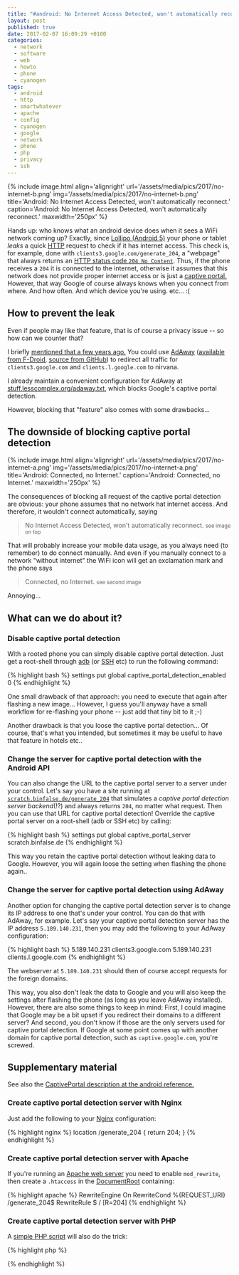 ```yaml
---
title: "#android: No Internet Access Detected, won't automatically reconnect -aka- Connected, no Internet."
layout: post
published: true
date: 2017-02-07 16:09:29 +0100
categories:
  - network
  - software
  - web
  - howto
  - phone
  - cyanogen
tags:
  - android
  - http
  - smartwhatever
  - apache
  - config
  - cyanogen
  - google
  - network
  - phone
  - php
  - privacy
  - ssh
---
```



{% include image.html align='alignright' url='/assets/media/pics/2017/no-internet-b.png' img='/assets/media/pics/2017/no-internet-b.png' title='Android: No Internet Access Detected, won\'t automatically reconnect.' caption='Android: No Internet Access Detected, won\'t automatically reconnect.' maxwidth='250px' %}

Hands up: who knows what an android device does when it sees a WiFi network coming up?
Exactly, since [Lollipo (Android 5)](https://en.wikipedia.org/wiki/Android_Lollipop) your phone or tablet *leaks* a quick [HTTP](https://en.wikipedia.org/wiki/Hypertext_Transfer_Protocol) request to check if it has internet access.
This check is, for example, done with `clients3.google.com/generate_204`, a "webpage" that always returns an [HTTP status code `204 No Content`](https://en.wikipedia.org/wiki/List_of_HTTP_status_codes#2xx_Success).
Thus, if the phone receives a `204` it is connected to the internet, otherwise it assumes that this network does not provide proper internet access or is just a [captive portal.](https://en.wikipedia.org/wiki/Captive_portal)
However, that way Google of course always knows when you connect from where. And how often. And which device you're using. etc... :(


## How to prevent the leak

Even if people may like that feature,
that is of course a privacy issue -- so how can we counter that?

I briefly [mentioned that a few years ago.](/2015/09/26/adaway/)
You could use [AdAway](http://www.adaway.org/) ([available from F-Droid](https://f-droid.org/repository/browse/?fdid=org.adaway), [source from GitHub](https://github.com/Free-Software-for-Android/AdAway)) to redirect all traffic for `clients3.google.com` and `clients.l.google.com` to nirvana.

I already maintain a convenient configuration for AdAway at [stuff.lesscomplex.org/adaway.txt](https://stuff.lesscomplex.org/adaway.txt), which blocks Google's captive portal detection.

However, blocking that "feature" also comes with some drawbacks...


## The downside of blocking captive portal detection

{% include image.html align='alignright' url='/assets/media/pics/2017/no-internet-a.png' img='/assets/media/pics/2017/no-internet-a.png' title='Android: Connected, no Internet.' caption='Android: Connected, no Internet.' maxwidth='250px' %}

The consequences of blocking all request of the captive portal detection are obvious:
your phone assumes that no network hat internet access.
And therefore, it wouldn't connect automatically, saying

> No Internet Access Detected, won't automatically reconnect.
<small>see image on top</small>


That will probably increase your mobile data usage, as you always need (to remember) to do connect manually.
And even if you manually connect to a network "without internet" the WiFi icon will get an exclamation mark and the phone says

> Connected, no Internet.
<small>see second image</small>

Annoying...



## What can we do about it?

### Disable captive portal detection

With a rooted phone you can simply disable captive portal detection.
Just get a root-shell through [adb](https://developer.android.com/studio/command-line/adb.html) (or [SSH](http://web.archive.org/web/20161224202927/https://wiki.cyanogenmod.org/w/Doc:_sshd) etc) to run the following command:

{% highlight bash %}
settings put global captive_portal_detection_enabled 0
{% endhighlight %}

One small drawback of that approach: you need to execute that again after flashing a new image...
However, I guess you'll anyway have a small workflow for re-flashing your phone -- just add that tiny bit to it ;-)

Another drawback is that you loose the captive portal detection...
Of course, that's what you intended, but sometimes it may be useful to have that feature in hotels etc..


### Change the server for captive portal detection with the Android API

You can also change the URL to the captive portal server to a server under your control.
Let's say you have a site running at [`scratch.binfalse.de/generate_204`](https://scratch.binfalse.de/generate_204) that simulates a *captive portal detection server backend*(!?) and always returns `204`, no matter what request.
Then you can use that URL for captive portal detection!
Override the captive portal server on a root-shell (adb or SSH etc) by calling:

{% highlight bash %}
settings put global captive_portal_server scratch.binfalse.de
{% endhighlight %}

This way you retain the captive portal detection without leaking data to Google.
However, you will again loose the setting when flashing the phone again..


### Change the server for captive portal detection using AdAway

Another option for changing the captive portal detection server is to change its IP address to one that's under your control.
You can do that with AdAway, for example.
Let's say your captive portal detection server has the IP address `5.189.140.231`, then you may add the following to your AdAway configuration:

{% highlight bash %}
5.189.140.231 clients3.google.com
5.189.140.231 clients.l.google.com
{% endhighlight %}

The webserver at `5.189.140.231` should then of course accept requests for the foreign domains.

This way, you also don't leak the data to Google and you will also keep the settings after flashing the phone (as long as you leave AdAway installed).
However, there are also some things to keep in mind:
First, I could imagine that Google may be a bit upset if you redirect their domains to a different server?
And second, you don't know if those are the only servers used for captive portal detection.
If Google at some point comes up with another domain for captive portal detection, such as `captive.google.com`, you're screwed.




## Supplementary material

See also the [CaptivePortal description at the android reference.](https://developer.android.com/reference/android/net/CaptivePortal.html)

### Create captive portal detection server with Nginx

Just add the following to your [Nginx](http://nginx.org/) configuration:

{% highlight nginx %}
location /generate_204 { return 204; }
{% endhighlight %}


### Create captive portal detection server with Apache

If you're running an [Apache web server](https://httpd.apache.org/) you need to enable `mod_rewrite`, then create a `.htaccess` in the [DocumentRoot](https://httpd.apache.org/docs/current/mod/core.html#documentroot) containing:

{% highlight apache %}
<IfModule mod_rewrite.c>
	RewriteEngine On
	RewriteCond %{REQUEST_URI} /generate_204$
	RewriteRule $ / [R=204]
</IfModule>
{% endhighlight %}


### Create captive portal detection server with PHP

A [simple PHP script](http://php.net/manual/en/function.http-response-code.php) will also do the trick:

{% highlight php %}
<?php http_response_code (204); ?>
{% endhighlight %}



